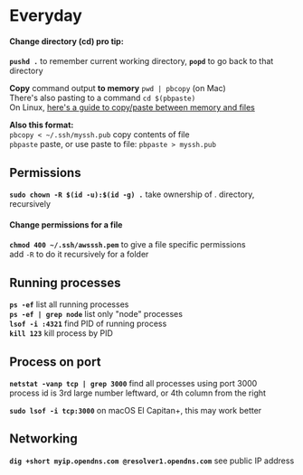 # Everyday

#### Change directory \(cd\) pro tip:

**`pushd .`** to remember current working directory, **`popd`** to go back to that directory

**Copy** command output **to memory**  `pwd | pbcopy` \(on Mac\)  
There's also pasting to a command `cd $(pbpaste)`   
On Linux, [here's a guide to copy/paste between memory and files](https://www.systutorials.com/copying-output-of-commands-in-linux-terminals-to-x-selection-clipboard/)

**Also this format:**  
`pbcopy < ~/.ssh/myssh.pub` copy contents of file  
`pbpaste` paste, or use paste to file: `pbpaste > myssh.pub` 

## Permissions

**`sudo chown -R $(id -u):$(id -g) .`** take ownership of . directory, recursively

#### Change permissions for a file

**`chmod 400 ~/.ssh/awsssh.pem`** to give a file specific permissions  
add `-R` to do it recursively for a folder

## Running processes

**`ps -ef`** list all running processes  
**`ps -ef | grep node`** list only "node" processes  
**`lsof -i :4321`** find PID of running process  
**`kill 123`** kill process by PID

## Process on port

**`netstat -vanp tcp | grep 3000`** find all processes using port 3000  
process id is 3rd large number leftward, or 4th column from the right

**`sudo lsof -i tcp:3000`** on macOS El Capitan+, this may work better

## Networking

**`dig +short myip.opendns.com @resolver1.opendns.com`** see public IP address

